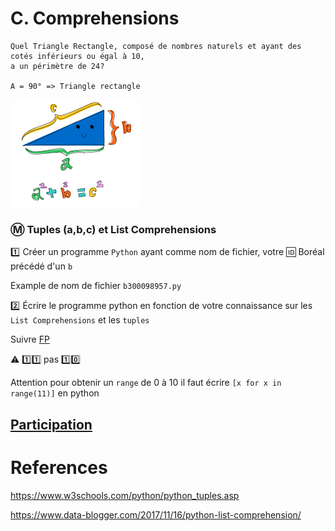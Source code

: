 # C. Comprehensions

```
Quel Triangle Rectangle, composé de nombres naturels et ayant des cotés inférieurs ou égal à 10,
a un périmètre de 24?

A = 90° => Triangle rectangle
```
<img src="images/rectangle.png" width="207" height="172"></img>

### :m: Tuples (a,b,c) et List Comprehensions

:one: Créer un programme `Python` ayant comme nom de fichier, votre :id: Boréal précédé d'un `b`

Example de nom de fichier `b300098957.py`

:two: Écrire le programme python en fonction de votre connaissance sur les `List Comprehensions` et les `tuples`

Suivre [FP](../F.FunctionalProgramming/FP.md)

:warning: :one::one: pas :one::zero:

Attention pour obtenir un `range` de 0 à 10 il faut écrire `[x for x in range(11)]` en python 

## [Participation](.scripts/Participation.md)


# References

https://www.w3schools.com/python/python_tuples.asp

https://www.data-blogger.com/2017/11/16/python-list-comprehension/

